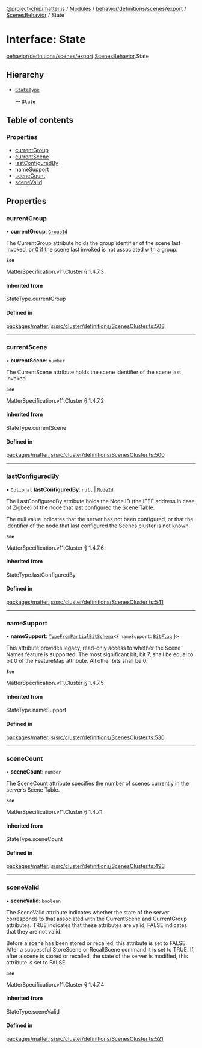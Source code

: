 [@project-chip/matter.js](../README.md) / [Modules](../modules.md) / [behavior/definitions/scenes/export](../modules/behavior_definitions_scenes_export.md) / [ScenesBehavior](../modules/behavior_definitions_scenes_export.ScenesBehavior.md) / State

# Interface: State

[behavior/definitions/scenes/export](../modules/behavior_definitions_scenes_export.md).[ScenesBehavior](../modules/behavior_definitions_scenes_export.ScenesBehavior.md).State

## Hierarchy

- [`StateType`](../modules/behavior_definitions_scenes_export._internal_.md#statetype)

  ↳ **`State`**

## Table of contents

### Properties

- [currentGroup](behavior_definitions_scenes_export.ScenesBehavior.State.md#currentgroup)
- [currentScene](behavior_definitions_scenes_export.ScenesBehavior.State.md#currentscene)
- [lastConfiguredBy](behavior_definitions_scenes_export.ScenesBehavior.State.md#lastconfiguredby)
- [nameSupport](behavior_definitions_scenes_export.ScenesBehavior.State.md#namesupport)
- [sceneCount](behavior_definitions_scenes_export.ScenesBehavior.State.md#scenecount)
- [sceneValid](behavior_definitions_scenes_export.ScenesBehavior.State.md#scenevalid)

## Properties

### currentGroup

• **currentGroup**: [`GroupId`](../modules/datatype_export.md#groupid)

The CurrentGroup attribute holds the group identifier of the scene last invoked, or 0 if the scene last
invoked is not associated with a group.

**`See`**

MatterSpecification.v11.Cluster § 1.4.7.3

#### Inherited from

StateType.currentGroup

#### Defined in

[packages/matter.js/src/cluster/definitions/ScenesCluster.ts:508](https://github.com/project-chip/matter.js/blob/0c058ae17fdba4c0b89b8b13c309011d51782299/packages/matter.js/src/cluster/definitions/ScenesCluster.ts#L508)

___

### currentScene

• **currentScene**: `number`

The CurrentScene attribute holds the scene identifier of the scene last invoked.

**`See`**

MatterSpecification.v11.Cluster § 1.4.7.2

#### Inherited from

StateType.currentScene

#### Defined in

[packages/matter.js/src/cluster/definitions/ScenesCluster.ts:500](https://github.com/project-chip/matter.js/blob/0c058ae17fdba4c0b89b8b13c309011d51782299/packages/matter.js/src/cluster/definitions/ScenesCluster.ts#L500)

___

### lastConfiguredBy

• `Optional` **lastConfiguredBy**: ``null`` \| [`NodeId`](../modules/datatype_export.md#nodeid)

The LastConfiguredBy attribute holds the Node ID (the IEEE address in case of Zigbee) of the node that
last configured the Scene Table.

The null value indicates that the server has not been configured, or that the identifier of the node
that last configured the Scenes cluster is not known.

**`See`**

MatterSpecification.v11.Cluster § 1.4.7.6

#### Inherited from

StateType.lastConfiguredBy

#### Defined in

[packages/matter.js/src/cluster/definitions/ScenesCluster.ts:541](https://github.com/project-chip/matter.js/blob/0c058ae17fdba4c0b89b8b13c309011d51782299/packages/matter.js/src/cluster/definitions/ScenesCluster.ts#L541)

___

### nameSupport

• **nameSupport**: [`TypeFromPartialBitSchema`](../modules/schema_export.md#typefrompartialbitschema)\<\{ `nameSupport`: [`BitFlag`](../modules/schema_export.md#bitflag)  }\>

This attribute provides legacy, read-only access to whether the Scene Names feature is supported. The
most significant bit, bit 7, shall be equal to bit 0 of the FeatureMap attribute. All other bits shall
be 0.

**`See`**

MatterSpecification.v11.Cluster § 1.4.7.5

#### Inherited from

StateType.nameSupport

#### Defined in

[packages/matter.js/src/cluster/definitions/ScenesCluster.ts:530](https://github.com/project-chip/matter.js/blob/0c058ae17fdba4c0b89b8b13c309011d51782299/packages/matter.js/src/cluster/definitions/ScenesCluster.ts#L530)

___

### sceneCount

• **sceneCount**: `number`

The SceneCount attribute specifies the number of scenes currently in the server’s Scene Table.

**`See`**

MatterSpecification.v11.Cluster § 1.4.7.1

#### Inherited from

StateType.sceneCount

#### Defined in

[packages/matter.js/src/cluster/definitions/ScenesCluster.ts:493](https://github.com/project-chip/matter.js/blob/0c058ae17fdba4c0b89b8b13c309011d51782299/packages/matter.js/src/cluster/definitions/ScenesCluster.ts#L493)

___

### sceneValid

• **sceneValid**: `boolean`

The SceneValid attribute indicates whether the state of the server corresponds to that associated with
the CurrentScene and CurrentGroup attributes. TRUE indicates that these attributes are valid, FALSE
indicates that they are not valid.

Before a scene has been stored or recalled, this attribute is set to FALSE. After a successful
StoreScene or RecallScene command it is set to TRUE. If, after a scene is stored or recalled, the state
of the server is modified, this attribute is set to FALSE.

**`See`**

MatterSpecification.v11.Cluster § 1.4.7.4

#### Inherited from

StateType.sceneValid

#### Defined in

[packages/matter.js/src/cluster/definitions/ScenesCluster.ts:521](https://github.com/project-chip/matter.js/blob/0c058ae17fdba4c0b89b8b13c309011d51782299/packages/matter.js/src/cluster/definitions/ScenesCluster.ts#L521)

